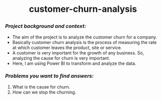 # <p align=center>customer-churn-analysis</p>

### ***Project background and context:***

  - The aim of the project is to analyze the customer churn for a company.
  - Basically customer churn analysis is the process of measuring the rate at which customer leaves the product, site or service.
  - A customer is very important for the growth of any business. So, analyzing the cause for churn is very important. 
  - Here, I am using Power BI to transform and analyze the data.

### ***Problems you want to find answers:***

1. What is the cause for churn.
2. How can we stop the churning.
